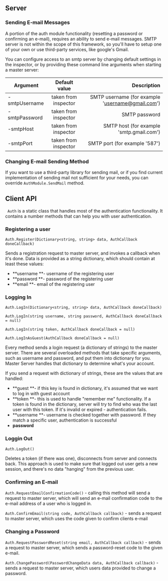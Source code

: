 ## Server 

### Sending E-mail Messages

A portion of the auth module functionality (resetting a password or confirming an e-mail), requires an ability to send e-mail messages. SMTP server is not within the scope of this framework, so you'll have to setup one of your own or use third-party services, like google's Gmail.

You can configure access to an smtp server by changing default settings in the inspector, or by providing these command line arguments when starting a master server:

| Argument       | Default value| Description|
| -------------  |:-------------:| -----:|
| -smtpUsername | taken from inspector | SMTP username (for example 'username@gmail.com') |
| -smtpPassword | taken from inspector | SMTP password |
| -smtpHost | taken from inspector | SMTP host (for example 'smtp.gmail.com')|
| -smtpPort | taken from inspector | SMTP port (for example '587') |

### Changing E-mail Sending Method

If you want to use a third-party library for sending mail, or if you find current implementation of sending mail not sufficient for your needs, you can override `AuthModule.SendMail` method.

## Client API

` Auth` is a static class that handles most of the authentication functionality. It contains a number methods that can help you with user authentication.

### Registering a user
`Auth.Register(Dictionary<string, string> data, AuthCallback doneCallback)`

Sends a registration request to master server, and invokes a callback when it's done. Data is provided as a string dictionary, which should contain at least these values: 

* **username **- username of the registering user
* **password **- password of the registering user
* **email **- email of the registering user

### Logging In

`Auth.LogIn(Dictionary<string, string> data, AuthCallback doneCallback)`

`Auth.LogIn(string username, string password, AuthCallback doneCallback = null)`

`Auth.LogIn(string token, AuthCallback doneCallback = null)`

`Auth.LogInAsGuest(AuthCallback doneCallback = null)`

Every method sends a login request (a dictionary of strings) to the master server. There are several overloaded methods that take specific arguments, such as username and password, and put them into dictionary for you. Master Server handles that dictionary to determine what's your account. 

If you send a request with dictionary of strings, these are the values that are handled: 

* **guest **- if this key is found in dictionary, it's assumed that we want to log in with guest account
* **token **- this is used to handle "remember me" functionality. If a token is found in the dictionary, server will try to find who was the last user with this token. If it's invalid or expired - authentication fails.
* **username **- username is checked together with password. If they match a specific user, authentication is successful
* **password**

### Loggin Out

`Auth.LogOut()`

Deletes a token (if there was one), disconnects from server and connects back. This approach is used to make sure that logged out user gets a new session, and there's no data "hanging" from the previous user. 

### Confirming an E-mail

`Auth.RequestEmailConfirmationCode()` - calling this method will send a request to master server, which will send an e-mail confirmation code to the e-mail address of a user who is logged in. 

`Auth.ConfirmEmail(string code, AuthCallback callback)` - sends a request to master server, which uses the code given to confirm clients e-mail

### Changing a Password

`Auth.RequestPasswordReset(string email, AuthCallback callback)` - sends a request to master server, which sends a password-reset code to the given e-mail.

`Auth.ChangePassword(PasswordChangeData data, AuthCallback callback)` - sends a request to master server, which users data provided to change a password.
